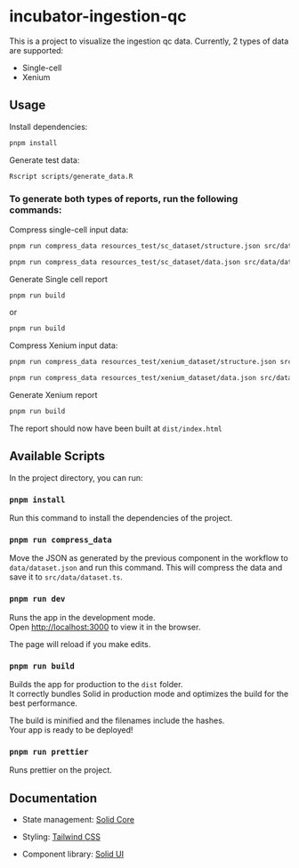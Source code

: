 # incubator-ingestion-qc

This is a project to visualize the ingestion qc data. Currently, 2 types of data are supported:
- Single-cell
- Xenium

## Usage

Install dependencies:

```bash
pnpm install
```

Generate test data:
```bash
Rscript scripts/generate_data.R
```

### To generate both types of reports, run the following commands:

Compress single-cell input data:

```bash
pnpm run compress_data resources_test/sc_dataset/structure.json src/data/report_structure.ts

pnpm run compress_data resources_test/sc_dataset/data.json src/data/dataset.ts
```

Generate Single cell report
```bash
pnpm run build
```

or

```bash
pnpm run build
```

Compress Xenium input data:

```bash
pnpm run compress_data resources_test/xenium_dataset/structure.json src/data/report_structure.ts

pnpm run compress_data resources_test/xenium_dataset/data.json src/data/dataset.ts
```

Generate Xenium report
```bash
pnpm run build
```

The report should now have been built at `dist/index.html`

## Available Scripts

In the project directory, you can run:

### `pnpm install`

Run this command to install the dependencies of the project.

### `pnpm run compress_data`

Move the JSON as generated by the previous component in the workflow to `data/dataset.json` and run this command. This will compress the data and save it to `src/data/dataset.ts`.

### `pnpm run dev`

Runs the app in the development mode.<br>
Open [http://localhost:3000](http://localhost:3000) to view it in the browser.

The page will reload if you make edits.<br>

### `pnpm run build`

Builds the app for production to the `dist` folder.<br>
It correctly bundles Solid in production mode and optimizes the build for the best performance.

The build is minified and the filenames include the hashes.<br>
Your app is ready to be deployed!

### `pnpm run prettier`

Runs prettier on the project.

## Documentation

* State management: [Solid Core](https://docs.solidjs.com/)

* Styling: [Tailwind CSS](https://tailwindcss.com/docs)

* Component library: [Solid UI](https://www.solid-ui.com/docs/components/accordion)
